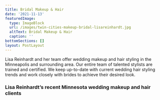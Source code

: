 ```yaml
---
title: Bridal Makeup & Hair
date: '2021-11-13'
featuredImage:
  type: ImageBlock
  url: /images/twin-cities-makeup-bridal-lisareinhardt.jpg
  altText: Bridal Makeup & Hair
  caption: ''
bottomSections: []
layout: PostLayout
---
```

Lisa Reinhardt and her team offer wedding makeup and hair styling in the Minneapolis and surrounding area. Our entire team of talented stylists are trained and certified. We keep up-to-date with current wedding hair styling trends and work closely with brides to achieve their desired look.

### Lisa Reinhardt’s recent Minnesota wedding makeup and hair clients

